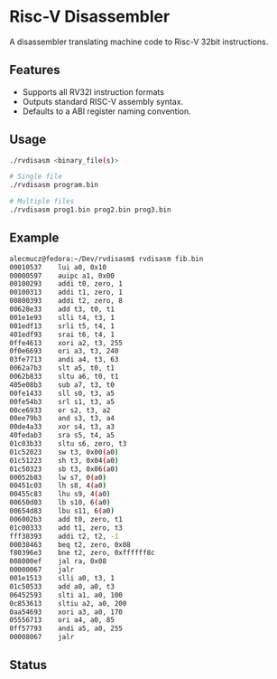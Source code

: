 # Risc-V Disassembler
A disassembler translating machine code to Risc-V 32bit instructions.

## Features
- Supports all RV32I instruction formats
- Outputs standard RISC-V assembly syntax.
- Defaults to a ABI register naming convention.

## Usage
```sh
./rvdisasm <binary_file(s)>

# Single file
./rvdisasm program.bin

# Multiple files
./rvdisasm prog1.bin prog2.bin prog3.bin
```
## Example
```sh
alecmucz@fedora:~/Dev/rvdisasm$ rvdisasm fib.bin 
00010537	lui a0, 0x10
00000597	auipc a1, 0x00
00100293	addi t0, zero, 1
00100313	addi t1, zero, 1
00800393	addi t2, zero, 8
00628e33	add t3, t0, t1
001e1e93	slli t4, t3, 1
001edf13	srli t5, t4, 1
401edf93	srai t6, t4, 1
0ffe4613	xori a2, t3, 255
0f0e6693	ori a3, t3, 240
03fe7713	andi a4, t3, 63
0062a7b3	slt a5, t0, t1
0062b833	sltu a6, t0, t1
405e08b3	sub a7, t3, t0
00fe1433	sll s0, t3, a5
00fe54b3	srl s1, t3, a5
00ce6933	or s2, t3, a2
00ee79b3	and s3, t3, a4
00de4a33	xor s4, t3, a3
40fedab3	sra s5, t4, a5
01c03b33	sltu s6, zero, t3
01c52023	sw t3, 0x00(a0)
01c51223	sh t3, 0x04(a0)
01c50323	sb t3, 0x06(a0)
00052b83	lw s7, 0(a0)
00451c03	lh s8, 4(a0)
00455c83	lhu s9, 4(a0)
00650d03	lb s10, 6(a0)
00654d83	lbu s11, 6(a0)
006002b3	add t0, zero, t1
01c00333	add t1, zero, t3
fff38393	addi t2, t2, -1
00038463	beq t2, zero, 0x08
f80396e3	bne t2, zero, 0xffffff8c
008000ef	jal ra, 0x08
00000067	jalr
001e1513	slli a0, t3, 1
01c50533	add a0, a0, t3
06452593	slti a1, a0, 100
0c853613	sltiu a2, a0, 200
0aa54693	xori a3, a0, 170
05556713	ori a4, a0, 85
0ff57793	andi a5, a0, 255
00008067	jalr

```

## Status
